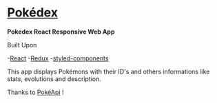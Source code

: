 # [Pokédex](https://ssi-moha.github.io/pokedex/#/)

**Pokedex React Responsive Web App**

Built Upon

-[React](https://reactjs.org/)
-[Redux](https://redux.js.org/)
-[styled-components](https://styled-components.com/)

This app displays Pokémons with their ID's and others informations like stats, evolutions and description.

Thanks to [PokéApi](https://github.com/PokeAPI/pokeapi) !
